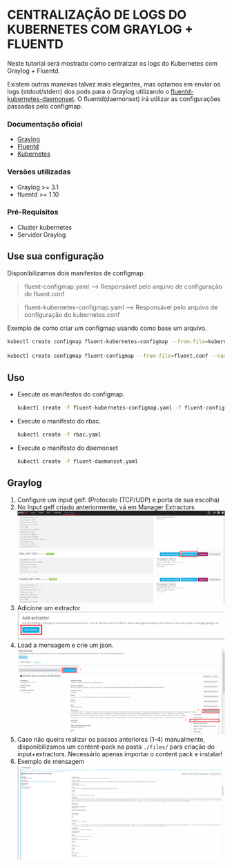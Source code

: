 # CENTRALIZAÇÃO DE LOGS DO KUBERNETES COM GRAYLOG + FLUENTD

Neste tutorial será mostrado como centralizar os logs do Kubernetes com Graylog + Fluentd.

Existem outras maneiras talvez mais elegantes, mas optamos em enviar os logs (stdout/stderr) dos pods para o Graylog utilizando o [fluentd-kubernetes-daemonset](https://github.com/fluent/fluentd-kubernetes-daemonset). 
O fluentd(daemonset) irá utilizar as configurações passadas pelo configmap.


### Documentação oficial

- [Graylog](https://docs.graylog.org/en/3.2/index.html#)
- [Fluentd](https://www.fluentd.org/) 
- [Kubernetes](https://kubernetes.io/)

### Versões utilizadas
- Graylog >= 3.1 
- fluentd >= 1.10 


### Pré-Requisitos 
- Cluster kubernetes 
- Servidor Graylog 


## Use sua configuração

Disponibilizamos dois manifestos de configmap.

> fluent-configmap.yaml --> Responsável pelo arquivo de configuração do fluent.conf

> fluent-kubernetes-configmap.yaml --> Responsável pelo arquivo de configuração do kubernetes.conf


Exemplo de como criar um configmap usando como base um arquivo.
```bash 
kubectl create configmap fluent-kubernetes-configmap --from-file=kubernetes.conf --namespace=kube-system

kubectl create configmap fluent-configmap --from-file=fluent.conf --namespace=kube-system
```


## Uso   

- Execute os manifestos do configmap. 
  ```bash
  kubectl create -f fluent-kubernetes-configmap.yaml -f fluent-configmap.yaml
  ```
- Execute o manifesto do rbac.  
  ```bash
  kubectl create -f rbac.yaml
  ```
- Execute o manifesto do daemonset 
  ```bash 
  kubectl create -f fluent-daemonset.yaml
  ```


## Graylog

1. Configure um input gelf. (Protocolo (TCP/UDP) e porta de sua escolha)
2. No Input gelf criado anteriormente, vá em Manager Extractors
  ![graylog1](./images/Graylog1.png)
3. Adicione um extractor
  ![graylog1](./images/Graylog2.png)
4. Load a mensagem e crie um json. 
  ![graylog1](./images/Graylog3.png)
5. Caso não queira realizar os passos anteriores (1-4) manualmente, disponibilizamos um content-pack na pasta `./files/` para criação do input+extractors.
    Necessário apenas importar o content pack e instalar!
6. Exemplo de mensagem 
  ![graylog1](./images/Graylog4.jpg)



